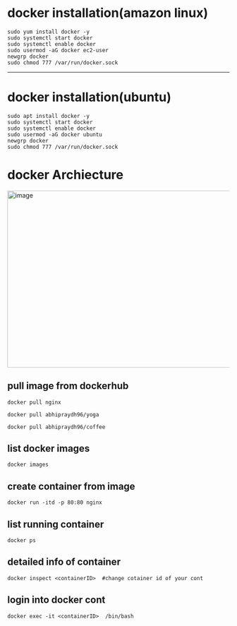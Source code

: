 # docker installation(amazon linux)
````
sudo yum install docker -y
sudo systemctl start docker
sudo systemctl enable docker
sudo usermod -aG docker ec2-user
newgrp docker
sudo chmod 777 /var/run/docker.sock
````
---
# docker installation(ubuntu)
````
sudo apt install docker -y
sudo systemctl start docker
sudo systemctl enable docker
sudo usermod -aG docker ubuntu
newgrp docker
sudo chmod 777 /var/run/docker.sock
````
# docker Archiecture
<img width="801" height="401" alt="image" src="https://github.com/user-attachments/assets/788f894f-bc58-480c-b327-e577161813f9" />

## pull image from dockerhub
````
docker pull nginx
````
````
docker pull abhipraydh96/yoga
````
````
docker pull abhipraydh96/coffee
````
## list docker images
````
docker images
````
## create container from image
````
docker run -itd -p 80:80 nginx
````
## list running container
````
docker ps
````
## detailed info of container
````
docker inspect <containerID>  #change cotainer id of your cont
````
## login into docker cont
````
docker exec -it <containerID>  /bin/bash
````
